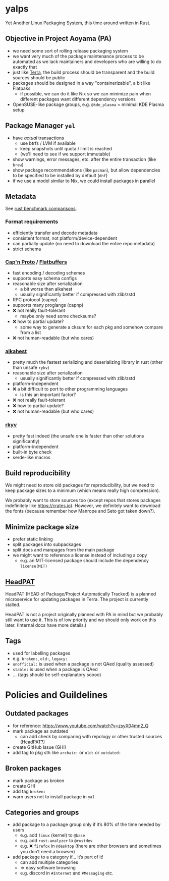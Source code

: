 # yalps

Yet Another Linux Packaging System, this time around written in Rust.

## Objective in Project Aoyama (PA)

- we need some sort of rolling release packaging system
- we want very much of the package maintenance process to be automated as we lack maintainers and
  developers who are willing to do exactly that
- just like [Terra], the build process should be transparent and the build sources should be public
- packages should be designed in a way "containerizable", a bit like Flatpaks
  - if possible, we can do it like Nix so we can minimize pain when different packages want
    different dependency versions
- OpenSUSE-like package groups, e.g. `@kde_plasma` = minimal KDE Plasma setup

## Package Manager `yal`

- have _actual_ transactions
  - use btrfs / LVM if available
  - keep snapshots until quota / limit is reached
  - (we'll need to see if we support immutable)
- show warnings, error messages, etc. after the entire transaction (like `brew`)
- show package recommendations (like `pacman`), but allow dependencies to be specified to be
  installed by default (`dnf`)
- if we use a model similar to Nix, we could install packages in parallel

## Metadata

See [rust benchmark comparisons](https://github.com/djkoloski/rust_serialization_benchmark?tab=readme-ov-file).

### Format requirements

- efficiently transfer and decode metadata
- consistent format, not platform/device-dependent
- can partially update (no need to download the entire repo metadata)
- strict schema

### [Cap'n Proto] / [Flatbuffers]

- fast encoding / decoding schemes
- supports easy schema configs
- reasonable size after serialization
  - a bit worse than alkahest
  - usually significantly better if compressed with zlib/zstd
- RPC protocol (capnp)
- supports many proglangs (capnp)
- ❌ not really fault-tolerant
  - maybe only need some checksums?
- ❌ how to partial update?
  - some way to generate a cksum for each pkg and somehow compare from a list
- ❌ not human-readable (but who cares)

### [alkahest]

- pretty much the fastest serializing and deserializing library in rust (other than unsafe `rykv`)
- reasonable size after serialization
  - usually significantly better if compressed with zlib/zstd
- platform-independent
- ❌ a bit difficult to port to other programming languages
  - is this an important factor?
- ❌ not really fault-tolerant
- ❌ how to partial update?
- ❌ not human-readable (but who cares)

### [rkyv]

- pretty fast indeed (the unsafe one is faster than other solutions significantly)
- platform-independent
- built-in byte check
- serde-like macros

## Build reproducibility

We might need to store old packages for reproducibility, but we need to keep package sizes to a
minimum (which means really high compression).

We probably want to store sources too (except repos that stores packages indefinitely like
https://crates.io). However, we definitely want to download the fonts (because remember how Manrope
and Seto got taken down?).

## Minimize package size

- prefer static linking
- split packages into subpackages
- split docs and manpages from the main package
- we might want to reference a license instead of including a copy
  - e.g. an MIT-licensed package should include the dependency `license(MIT)`

## [HeadPAT]

HeadPAT (HEAD of Package/Project Automatically Tracked) is a planned microservice for updating
packages in Terra. The project is currently stalled.

HeadPAT is not a project originally planned with PA in mind but we probably still want to use it.
This is of low priority and we should only work on this later. (Internal docs have more details.)

## Tags

- used for labelling packages
- e.g. `broken:`, `old:`, `legacy:`
- `unofficial:` is used when a package is not QAed (quality assessed)
- `stable:` is used when a package is QAed
- … (tags should be self-explanatory soooo)

# Policies and Guildelines

## Outdated packages

- for reference: https://www.youtube.com/watch?v=zsyX04mn2_Q
- mark package as outdated
  - can add check by comparing with repology or other trusted sources ([HeadPAT]?)
- create GitHub Issue (GHI)
- add tag to pkg sth like `archaic:` or `old:` or `outdated:`

## Broken packages

- mark package as broken
- create GHI
- add tag `broken:`
- warn users not to install package in `yal`

## Categories and groups

- add package to a package group only if it’s 80% of the time needed by users
  - e.g. add `linux` (kernel) to `@base`
  - e.g. add `rust-analyzer` to `@rustdev`
  - e.g. ❌ `firefox` in `@desktop` (there are other browsers and sometimes you don’t need a browser)
- add package to a category if… it’s part of it!
  - can add multiple categories
  - ⇒ easy software browsing
  - e.g. discord in `#Internet` and `#Messaging` etc.

[Terra]: https://github.com/terrapkg/packages
[Cap'n Proto]: https://capnproto.org
[Flatbuffers]: https://flatbuffers.dev
[alkahest]: https://crates.io/crates/alkahest
[rkyv]: https://crates.io/crates/rkyv
[HeadPAT]: https://github.com/terrapkg/HeadPAT
